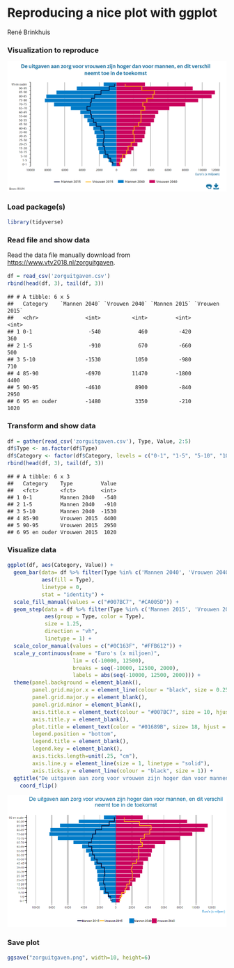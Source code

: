 Reproducing a nice plot with ggplot
================
René Brinkhuis

### Visualization to reproduce

![](original.png)

### Load package(s)

``` r
library(tidyverse)
```

### Read file and show data

Read the data file manually download from <https://www.vtv2018.nl/zorguitgaven>.

``` r
df = read_csv('zorguitgaven.csv')
rbind(head(df, 3), tail(df, 3))
```

    ## # A tibble: 6 x 5
    ##   Category    `Mannen 2040` `Vrouwen 2040` `Mannen 2015` `Vrouwen 2015`
    ##   <chr>               <int>          <int>         <int>          <int>
    ## 1 0-1                  -540            460          -420            360
    ## 2 1-5                  -910            670          -660            500
    ## 3 5-10                -1530           1050          -980            710
    ## 4 85-90               -6970          11470         -1800           4400
    ## 5 90-95               -4610           8900          -840           2950
    ## 6 95 en ouder         -1480           3350          -210           1020

### Transform and show data

``` r
df = gather(read_csv('zorguitgaven.csv'), Type, Value, 2:5)
df$Type <- as.factor(df$Type)
df$Category <- factor(df$Category, levels = c("0-1", "1-5", "5-10", "10-15", "15-20", "20-25", "25-30", "30-35", "35-40", "40-45", "45-50", "50-55", "55-60", "60-65", "65-70", "70-75", "75-80", "80-85", "85-90", "90-95", "95 en ouder"))
rbind(head(df, 3), tail(df, 3))
```

    ## # A tibble: 6 x 3
    ##   Category    Type         Value
    ##   <fct>       <fct>        <int>
    ## 1 0-1         Mannen 2040   -540
    ## 2 1-5         Mannen 2040   -910
    ## 3 5-10        Mannen 2040  -1530
    ## 4 85-90       Vrouwen 2015  4400
    ## 5 90-95       Vrouwen 2015  2950
    ## 6 95 en ouder Vrouwen 2015  1020

### Visualize data

``` r
ggplot(df, aes(Category, Value)) + 
  geom_bar(data= df %>% filter(Type %in% c('Mannen 2040', 'Vrouwen 2040')),
           aes(fill = Type),
           linetype = 0,
           stat = "identity") +
  scale_fill_manual(values = c("#007BC7", "#CA005D")) +
  geom_step(data = df %>% filter(Type %in% c('Mannen 2015', 'Vrouwen 2015')),
            aes(group = Type, color = Type),
            size = 1.25,
            direction = "vh",
            linetype = 1) +
  scale_color_manual(values = c("#0C163F", "#FFB612")) +
  scale_y_continuous(name = "Euro's (x miljoen)",
                     lim = c(-10000, 12500),
                     breaks = seq(-10000, 12500, 2000),
                     labels = abs(seq(-10000, 12500, 2000))) +
  theme(panel.background = element_blank(),
        panel.grid.major.x = element_line(colour = "black", size = 0.25),
        panel.grid.major.y = element_blank(),
        panel.grid.minor = element_blank(),
        axis.title.x = element_text(colour = "#007BC7", size = 10, hjust = 1),
        axis.title.y = element_blank(),
        plot.title = element_text(color = "#01689B", size= 18, hjust = 0.5),
        legend.position = "bottom",
        legend.title = element_blank(),
        legend.key = element_blank(),
        axis.ticks.length=unit(.25, "cm"),
        axis.line.y = element_line(size = 1, linetype = "solid"),
        axis.ticks.y = element_line(colour = "black", size = 1)) +
  ggtitle("De uitgaven aan zorg voor vrouwen zijn hoger dan voor mannen, en dit verschil\nneemt toe in de toekomst\n") +
    coord_flip()
```

![](zorguitgaven_files/figure-markdown_github/unnamed-chunk-4-1.png)

### Save plot

``` r
ggsave("zorguitgaven.png", width=10, height=6)
```
